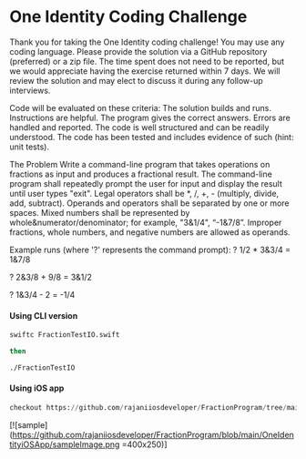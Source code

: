 
# One Identity Coding Challenge

Thank you for taking the One Identity coding challenge!  You may use any coding language.  Please provide the solution via a GitHub repository (preferred) or a zip file.  The time spent does not need to be reported, but we would appreciate having the exercise returned within 7 days.  We will review the solution and may elect to discuss it during any follow-up interviews.

Code will be evaluated on these criteria:
The solution builds and runs. Instructions are helpful.
The program gives the correct answers.
Errors are handled and reported.
The code is well structured and can be readily understood.
The code has been tested and includes evidence of such (hint: unit tests).

The Problem
Write a command-line program that takes operations on fractions as input and produces a fractional result.
The command-line program shall repeatedly prompt the user for input and display the result until user types "exit".
Legal operators shall be *,  /,  +,  - (multiply, divide, add, subtract).
Operands and operators shall be separated by one or more spaces.
Mixed numbers shall be represented by whole&numerator/denominator; for example, "3&1/4", “-1&7/8”.
Improper fractions, whole numbers, and negative numbers are allowed as operands. 

Example runs (where '?' represents the command prompt):
? 1/2 * 3&3/4 = 1&7/8 

? 2&3/8 + 9/8 = 3&1/2

? 1&3/4 - 2 = -1/4


#### Using CLI version
```bash
swiftc FractionTestIO.swift

then

./FractionTestIO
```

#### Using iOS app

```python
checkout https://github.com/rajaniiosdeveloper/FractionProgram/tree/main/OneIdentityiOSApp
```
[![sample](https://github.com/rajaniiosdeveloper/FractionProgram/blob/main/OneIdentityiOSApp/sampleImage.png =400x250)]
